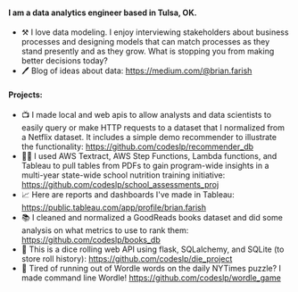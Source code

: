 #### I am a data analytics engineer based in Tulsa, OK.

- ⚒️ I love data modeling. I enjoy interviewing stakeholders about business processes and designing models that can match processes as they stand presently and as they grow. What is stopping you from making better decisions today?
- 🖊️ Blog of ideas about data:  https://medium.com/@brian.farish

#### Projects:
- 📺 I made local and web apis to allow analysts and data scientists to easily query or make HTTP requests to a dataset that I normalized from a Netflix dataset. It includes a simple demo recommender to illustrate the functionality: https://github.com/codeslp/recommender_db
- 🧑‍🍳 I used AWS Textract, AWS Step Functions, Lambda functions, and Tableau to pull tables from PDFs to gain program-wide insights in a multi-year state-wide school nutrition training initiative: https://github.com/codeslp/school_assessments_proj
- 📈 Here are reports and dashboards I've made in Tableau:  https://public.tableau.com/app/profile/brian.farish
- 📚 I cleaned and normalized a GoodReads books dataset and did some analysis on what metrics to use to rank them: https://github.com/codeslp/books_db
- 🎲 This is a dice rolling web API using flask, SQLalchemy, and SQLite (to store roll history):
https://github.com/codeslp/die_project
- 🧩 Tired of running out of Wordle words on the daily NYTimes puzzle? I made command line Wordle! https://github.com/codeslp/wordle_game
